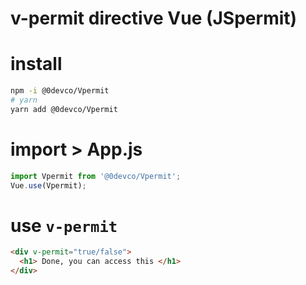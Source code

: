 # v-permit directive Vue (JSpermit)


# install

```bash
npm -i @0devco/Vpermit
# yarn
yarn add @0devco/Vpermit
```

# import > App.js

```js
import Vpermit from '@0devco/Vpermit';
Vue.use(Vpermit);
```

# use `v-permit`

```html
<div v-permit="true/false">
  <h1> Done, you can access this </h1>
</div>
```
